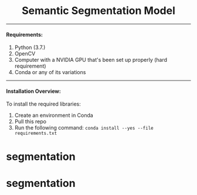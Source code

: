 # <center>Semantic Segmentation Model </center>

---

#### Requirements:
1) Python (3.7.)
2) OpenCV
3) Computer with a NVIDIA GPU that's been set up properly (hard requirement)
4) Conda or any of its variations
---
#### Installation Overview:
To install the required libraries:
1) Create an environment in Conda
2) Pull this repo
3) Run the following command: `conda install --yes --file requirements.txt`

# segmentation
# segmentation
